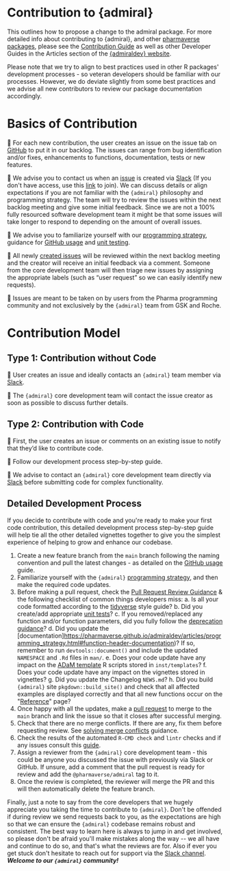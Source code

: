 # Contribution to {admiral} 

This outlines how to propose a change to the admiral package. For more detailed info about contributing to {admiral}, and other [pharmaverse packages](https://pharmaverse.org/), please see the [Contribution Guide](https://pharmaverse.github.io/admiral/cran-release/CONTRIBUTING.html) as well as other Developer Guides in the Articles section of the [{admiraldev} website](https://pharmaverse.github.io/admiraldev/).

Please note that we try to align to best practices used in other R packages' development processes - so veteran developers should be familiar with our processes. However, we do deviate slightly from some best practices and we advise all new contributors to review our package documentation accordingly.


# Basics of Contribution
 🦋 For each new contribution, the user creates an issue on the issue tab on [GitHub](https://github.com/pharmaverse/admiral/issues) to put it in our backlog. The issues can range from bug identification and/or fixes, enhancements to functions, documentation, tests or new features.   

 🦋 We advise you to contact us when an [issue](https://github.com/pharmaverse/admiral/issues) is created via [Slack](https://app.slack.com/client/T028PB489D3/C02M8KN8269) (If you don't have access, use this [link](https://join.slack.com/t/pharmaverse/shared_invite/zt-yv5atkr4-Np2ytJ6W_QKz_4Olo7Jo9A) to join).  We can discuss details or align expectations if you are not familiar with the `{admiral}` philosophy and programming strategy. The team will try to review the issues within the next backlog meeting and give some initial feedback. Since we are not a 100% fully resourced software development team it might be that some issues will take longer to respond to depending on the amount of overall issues. 

 🦋 We advise you to familiarize yourself with our [programming strategy](https://pharmaverse.github.io/admiraldev/articles/programming_strategy.html), guidance for [GitHub usage](https://pharmaverse.github.io/admiraldev/articles/git_usage.html) and [unit testing](https://pharmaverse.github.io/admiraldev/articles/unit_test_guidance.html).

 🦋 All newly [created issues](https://github.com/pharmaverse/admiral/issues) will be reviewed within the next backlog meeting and the creator will receive an initial feedback via a comment. Someone from the core development team will then triage new issues by assigning the appropriate labels (such as “user request” so we can easily identify new requests).
 
 🦋 Issues are meant to be taken on by users from the Pharma programming community and not exclusively by the `{admiral}` team from GSK and Roche.

# Contribution Model

## Type 1: Contribution without Code 

  🦋  User creates an issue and ideally contacts an `{admiral}` team member via [Slack](https://app.slack.com/client/T028PB489D3/C02M8KN8269).
  
  🦋  The `{admiral}` core development team will contact the issue creator as soon as possible to discuss further details.
 

## Type 2: Contribution with Code

  🦋  First, the user creates an issue or comments on an existing issue to notify that they’d like to contribute code.
  
  🦋  Follow our development process step-by-step guide.
  
  🦋  We advise to contact an `{admiral}` core development team directly via [Slack](https://app.slack.com/client/T028PB489D3/C02M8KN8269) before submitting code for complex functionality.

## Detailed Development Process

If you decide to contribute with code and you're ready to make your first code contribution, this detailed development process step-by-step guide will help tie all the other detailed vignettes together to give you the simplest experience of helping to grow and enhance our codebase.

1.  Create a new feature branch from the `main` branch
    following the naming convention and pull the latest changes - as
    detailed on the [GitHub
    usage](https://pharmaverse.github.io/admiraldev/articles/git_usage.html#working-with-feature-branches-1) guide.
2.  Familiarize yourself with the `{admiral}` [programming
    strategy](https://pharmaverse.github.io/admiraldev/articles/programming_strategy.html), and then make the required
    code updates.
3.  Before making a pull request, check the [Pull Request Review
    Guidance](https://pharmaverse.github.io/admiraldev/articles/pr_review_guidance.html) & the following checklist of
    common things developers miss:
    a.  Is all your code formatted according to the
        [tidyverse](https://style.tidyverse.org/) style guide?
    b.  Did you create/add appropriate [unit
        tests](https://pharmaverse.github.io/admiraldev/articles/unit_test_guidance.html#writing-unit-tests-in-admiral)?
    c.  If you removed/replaced any function and/or function parameters,
        did you fully follow the [deprecation
        guidance](https://pharmaverse.github.io/admiraldev/articles/programming_strategy.html#deprecation)?
    d.  Did you update the
        [documentation]https://pharmaverse.github.io/admiraldev/articles/programming_strategy.html#function-header-documentation)?
        If so, remember to run `devtools::document()` and include the
        updated `NAMESPACE` and `.Rd` files in `man/`.
    e.  Does your code update have any impact on the [ADaM
        template](https://pharmaverse.github.io/admiral/cran-release/articles/admiral.html#starting-a-script)
        R scripts stored in `inst/templates`?
    f.  Does your code update have any impact on the vignettes stored in
        vignettes?
    g.  Did you update the Changelog `NEWS.md`?
    h.  Did you build `{admiral}` site `pkgdown::build_site()` and check
        that all affected examples are displayed correctly and that all
        new functions occur on the
        "[Reference](https://pharmaverse.github.io/admiral/cran-release/reference/)" page?
4.  Once happy with all the updates, make a [pull
    request](https://pharmaverse.github.io/admiraldev/articles/git_usage.html#pull-request) to merge to the `main` branch
    and link the issue so that it closes after successful merging.
5.  Check that there are no merge conflicts. If there are any, fix them
    before requesting review. See [solving merge
    conflicts](https://pharmaverse.github.io/admiraldev/articles/git_usage.html#solving-merge-conflicts-in-the-terminal-on-rstudio)
    guidance.
6.  Check the results of the automated `R-CMD check` and `lintr` checks
    and if any issues consult this
    [guide](https://pharmaverse.github.io/admiraldev/articles/pr_review_guidance.html#common-r-cmd-check-issues).
7.  Assign a reviewer from the `{admiral}` core development team - this
    could be anyone you discussed the issue with previously via Slack or
    GitHub. If unsure, add a comment that the pull request is ready for
    review and add the `@pharmaverse/admiral` tag to it.
8.  Once the review is completed, the reviewer will merge the PR and
    this will then automatically delete the feature branch.

Finally, just a note to say from the core developers that we hugely
appreciate you taking the time to contribute to `{admiral}`. Don't be
offended if during review we send requests back to you, as the
expectations are high so that we can ensure the `{admiral}` codebase
remains robust and consistent. The best way to learn here is always to
jump in and get involved, so please don't be afraid you'll make mistakes
along the way -- we all have and continue to do so, and that's what the
reviews are for. Also if ever you get stuck don't hesitate to reach out
for support via the [Slack
channel](https://pharmaverse.slack.com/).
 ***Welcome to our `{admiral}` community!***
